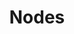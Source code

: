 ---
title: Nodes
description: A node is a computer that is connected to a network. In our case, each node is running the Aion kernel. Each node talks to other nodes on the network to do things like run applications, or confirm transactions. Unlike other networks, we have implemented the Aion virtual machine (AVM) on both the Java and Rust kernels. Operationally both these kernels function the same way and react identically when queried by the network. The purpose of having two kernels is for redundancy. If one of the kernels is compromised, the other kernel is able to take the weight and keep the network alive.
---